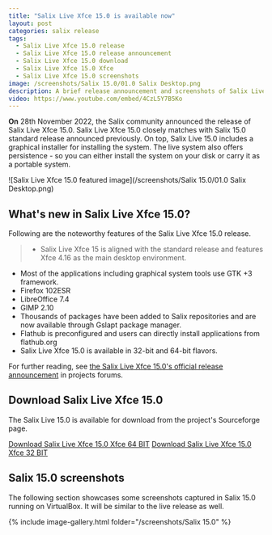```yaml
---
title: "Salix Live Xfce 15.0 is available now"
layout: post
categories: salix release
tags:
  - Salix Live Xfce 15.0 release
  - Salix Live Xfce 15.0 release announcement
  - Salix Live Xfce 15.0 download
  - Salix Live Xfce 15.0 Xfce
  - Salix Live Xfce 15.0 screenshots
image: /screenshots/Salix 15.0/01.0 Salix Desktop.png
description: A brief release announcement and screenshots of Salix Live Xfce 15.0, a slackware based user friendly GNU/Linux distribution. This release offers a wider range of packages.
video: https://www.youtube.com/embed/4CzL5Y7B5Ko
---
```


**On** 28th November 2022, the Salix community announced the release of Salix Live Xfce 15.0. Salix Live Xfce 15.0 closely matches with Salix 15.0 standard release announced previously. On top, Salix Live 15.0 includes a graphical installer for installing the system. The live system also offers persistence - so you can either install the system on your disk or carry it as a portable system.

![Salix Live Xfce 15.0 featured image](/screenshots/Salix 15.0/01.0 Salix Desktop.png)

## What's new in Salix Live Xfce 15.0?

Following are the noteworthy features of the Salix Live Xfce 15.0 release.

> - Salix Live Xfce 15 is aligned with the standard release and features Xfce 4.16 as the main desktop environment.
- Most of the applications including graphical system tools use GTK +3 framework.
- Firefox 102ESR
- LibreOffice 7.4
- GIMP 2.10
- Thousands of packages have been added to Salix repositories and are now available through Gslapt package manager.
- Flathub is preconfigured and users can directly install applications from flathub.org
- Salix Live Xfce 15.0 is available in 32-bit and 64-bit flavors.

For further reading, see [the Salix Live Xfce 15.0's official release announcement](https://forum.salixos.org/viewtopic.php?f=17&t=8505) in projects forums.

## Download Salix Live Xfce 15.0

The Salix Live 15.0 is available for download from the project's Sourceforge page.

<a class="download" href="https://sourceforge.net/projects/salix/files/15.0/salixlive64-xfce-15.0.iso/download">Download Salix Live Xfce 15.0 Xfce 64 BIT</a>
<a class="download" href="https://sourceforge.net/projects/salix/files/15.0/salixlive-xfce-15.0.iso/download">Download Salix Live Xfce 15.0 Xfce 32 BIT</a>

## Salix 15.0 screenshots
The following section showcases some screenshots captured in Salix 15.0 running on VirtualBox. It will be similar to the live release as well.

{% include image-gallery.html folder="/screenshots/Salix 15.0" %}
